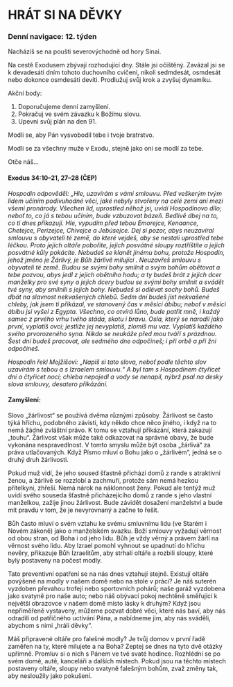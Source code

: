 # HRÁT SI NA DĚVKY

### Denní navigace: 12. týden

Nacházíš se na poušti severovýchodně od hory Sinai.

Na cestě Exodusem zbývají rozhodující dny. Stále jsi očištěný. Zavázal jsi se k devadesáti dním tohoto duchovního cvičení, nikoli sedmdesát, osmdesát nebo dokonce osmdesáti devíti. Prodlužuj svůj krok a zvyšuj dynamiku.

Akční body:
1. Doporučujeme denní zamyšlení.
2. Pokračuj ve svém závazku k Božímu slovu.
3. Upevni svůj plán na den 91.

Modli se, aby Pán vysvobodil tebe i tvoje bratrstvo.

Modli se za všechny muže v Exodu, stejně jako oni se modlí za tebe.

Otče náš...

#### Exodus 34:10–21, 27–28 (ČEP)
*Hospodin odpověděl: „Hle, uzavírám s vámi smlouvu. Před veškerým tvým lidem učiním podivuhodné věci, jaké nebyly stvořeny na celé zemi ani mezi všemi pronárody. Všechen lid, uprostřed něhož jsi, uvidí Hospodinovo dílo; neboť to, co já s tebou učiním, bude vzbuzovat bázeň. Bedlivě dbej na to, co ti dnes přikazuji. Hle, vypudím před tebou Emorejce, Kenaance, Chetejce, Perizejce, Chivejce a Jebúsejce. Dej si pozor, abys neuzavíral smlouvu s obyvateli té země, do které vejdeš, aby se nestali uprostřed tebe léčkou. Proto jejich oltáře poboříte, jejich posvátné sloupy roztříštíte a jejich posvátné kůly pokácíte. Nebudeš se klanět jinému bohu, protože Hospodin, jehož jméno je Žárlivý, je Bůh žárlivě milující . Neuzavřeš smlouvu s obyvateli té země. Budou se svými bohy smilnit a svým bohům obětovat a tebe pozvou, abys jedl z jejich obětního hodu; a ty budeš brát z jejich dcer manželky pro své syny a jejich dcery budou se svými bohy smilnit a svádět tvé syny, aby smilnili s jejich bohy. Nebudeš si odlévat sochy bohů. Budeš dbát na slavnost nekvašených chlebů. Sedm dní budeš jíst nekvašené chleby, jak jsem ti přikázal, ve stanovený čas v měsíci ábíbu; neboť v měsíci ábíbu jsi vyšel z Egypta. Všechno, co otvírá lůno, bude patřit mně, i každý samec z prvého vrhu tvého stáda, skotu i bravu. Osla, který se narodil jako první, vyplatíš ovcí; jestliže jej nevyplatíš, zlomíš mu vaz. Vyplatíš každého svého prvorozeného syna. Nikdo se neukáže před mou tváří s prázdnou. Šest dní budeš pracovat, ale sedmého dne odpočineš; i při orbě a při žni odpočineš.*

*Hospodin řekl Mojžíšovi: „Napiš si tato slova, neboť podle těchto slov uzavírám s tebou a s Izraelem smlouvu.“ A byl tam s Hospodinem čtyřicet dní a čtyřicet nocí; chleba nepojedl a vody se nenapil, nýbrž psal na desky slova smlouvy, desatero přikázání.*

#### Zamyšlení:
Slovo „žárlivost“ se používá dvěma různými způsoby. Žárlivost se často týká hříchu, podobného závisti, kdy někdo chce něco jiného, ​​i když na to nemá žádné zvláštní právo. K tomu se vztahují přikázání, která zakazují „touhu“. Žárlivost však může také odkazovat na správné obavy, že bude vykonána nespravedlnost. V tomto smyslu může být osoba „žárlivá“ za práva utlačovaných. Když Písmo mluví o Bohu jako o „žárlivém“, jedná se o druhý druh žárlivosti.  

Pokud muž vidí, že jeho soused šťastně přichází domů z rande s atraktivní ženou, a žárlivě se rozzlobí a zachmuří, protože sám nemá hezkou přítelkyni, zhřeší. Nemá nárok na náklonnost ženy. Pokud ale tentýž muž uvidí svého souseda šťastně přicházejícího domů z rande s jeho vlastní manželkou, zažije jinou žárlivost. Bude závidět dosažení manželství a bude mít pravdu v tom, že je nevyrovnaný a začne to řešit.

Bůh často mluví o svém vztahu ke svému smluvnímu lidu (ve Starém i Novém zákoně) jako o manželském svazku. Boží smlouvy vyžadují věrnost od obou stran, od Boha i od jeho lidu. Bůh je vždy věrný a právem žárlí na věrnost svého lidu. Aby Izrael pomohl vyhnout se upadnutí do hříchu nevěry, přikazuje Bůh Izraelitům, aby strhali oltáře a rozbili sloupy, které byly postaveny na počest modly.

Tato preventivní opatření se na nás dnes vztahují stejně. Existují oltáře povýšené na modly v našem domě nebo na stole v práci? Je náš suterén vyzdoben převahou trofejí nebo sportovních pohárů; naše garáž vyzdobena jako svatyně pro naše auto; nebo náš obývací pokoj nechtěně směřující k největší obrazovce v našem domě místo lásky k druhým? Když jsou nepřiměřeně vystaveny, můžeme pozvat dobré věci, které nás baví, aby nás odradili od patřičného uctívání Pána, a nabídneme jim, aby nás sváděli, abychom s nimi „hráli děvky“.

Máš připravené oltáře pro falešné modly? Je tvůj domov v první řadě zaměřen na ty, které milujete a na Boha? Zeptej se dnes na tyto dvě otázky upřímně. Promluv si o nich s Pánem ve tvé svaté hodince. Rozhlédni se po svém domě, autě, kanceláři a dalších místech. Pokud jsou na těchto místech postaveny oltáře, sloupy nebo svatyně falešným bohům, zvaž změny tak, aby nesloužily jako pokušení.
